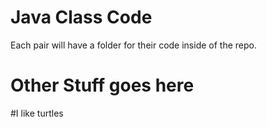 Java Class Code
===============

Each pair will have a folder for their code inside of the repo.

Other Stuff goes here
=====================

 #I like turtles


